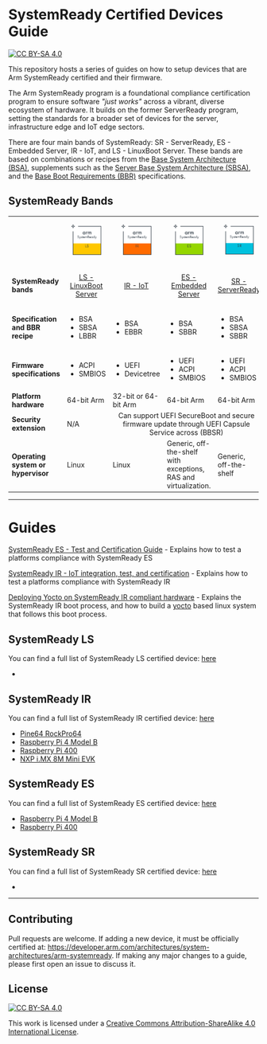# SystemReady Certified Devices Guide
[![CC BY-SA 4.0][cc-by-sa-shield]][cc-by-sa]

This repository hosts a series of guides on how to setup devices that are
Arm SystemReady certified and their firmware.

The Arm SystemReady program is a foundational compliance certification program
to ensure software *"just works"* across a vibrant, diverse ecosystem of
hardware. It builds on the former ServerReady program, setting the standards for
a broader set of devices for the server, infrastructure edge and IoT edge
sectors.

There are four main bands of SystemReady: SR - ServerReady, ES - Embedded Server,
IR - IoT, and LS - LinuxBoot Server. These bands are based on combinations or
recipes from the
[Base System Architecture (BSA)](https://developer.arm.com/architectures/system-architectures/arm-systemready/specifications#bsa),
supplements such as the
[Server Base System Architecture (SBSA)](https://developer.arm.com/architectures/system-architectures/arm-systemready/specifications#sbsa),
and the
[Base Boot Requirements (BBR)](https://developer.arm.com/architectures/system-architectures/arm-systemready/specifications#bbr)
specifications.

## SystemReady Bands


<table>
  <tbody>
    <tr>
        <td>&nbsp;</td>
        <td>
        <p align="center"><img alt="Arm SystemReady LS certified" src="_assets/systemready_icons/ls.png" style="height: 61px; width: 60px;"></p>
        </td>
        <td>
        <p align="center"><img alt="Arm SystemReady IR certified" src="_assets/systemready_icons/ir.png" style="height: 61px; width: 60px;"></p>
        </td>
        <td>
        <p align="center"><img alt="Arm SystemReady ES certified" src="_assets/systemready_icons/es.png" style="height: 61px; width: 60px;"></p>
        </td>
        <td>
        <p align="center"><img alt="Arm SystemReady SR certified" src="_assets/systemready_icons/sr.png" style="height: 60px; width: 60px;"></p>
        </td>
    </tr>
    <tr>
        <td><strong>SystemReady bands</strong></td>
        <td>
        <p align="center"><a href="https://developer.arm.com//architectures/system-architectures/arm-systemready/ls">LS - LinuxBoot Server</a></p>
        </td>
        <td>
        <p align="center"><a href="https://developer.arm.com//architectures/system-architectures/arm-systemready/ir">IR - IoT</a></p>
        </td>
        <td>
        <p align="center"><a href="https://developer.arm.com//architectures/system-architectures/arm-systemready/es">ES - Embedded Server</a></p>
        </td>
        <td>
        <p align="center"><a href="https://developer.arm.com//architectures/system-architectures/arm-systemready/sr">SR - ServerReady</a></p>
        </td>
    </tr>
    <tr>
        <td><strong>Specification and BBR recipe</strong></td>
        <td>
        <ul>
            <li>BSA</li>
            <li>SBSA</li>
            <li>LBBR</li>
        </ul>
        </td>
        <td>
        <ul>
            <li>BSA</li>
            <li>EBBR</li>
        </ul>
        </td>
        <td>
        <ul>
            <li>BSA</li>
            <li>SBBR</li>
        </ul>
        </td>
        <td>
        <ul>
            <li>BSA</li>
            <li>SBSA</li>
            <li>SBBR</li>
        </ul>
        </td>
    </tr>
    <tr>
        <td><strong>Firmware specifications</strong></td>
        <td>
        <ul>
            <li>ACPI</li>
            <li>SMBIOS</li>
        </ul>
        </td>
        <td>
        <ul>
            <li>UEFI</li>
            <li>Devicetree</li>
        </ul>
        </td>
        <td>
        <ul>
            <li>UEFI</li>
            <li>ACPI</li>
            <li>SMBIOS</li>
        </ul>
        </td>
        <td>
        <ul>
            <li>UEFI</li>
            <li>ACPI</li>
            <li>SMBIOS</li>
        </ul>
        </td>
    </tr>
    <tr>
        <td><strong>Platform hardware</strong></td>
        <td>64-bit Arm</td>
        <td>32-bit or 64-bit Arm</td>
        <td>64-bit Arm</td>
        <td>64-bit Arm</td>
    </tr>
    <tr>
        <td><strong>Security extension</strong></td>
        <td>N/A</td>
        <td colspan="3" style="text-align: center;">Can support UEFI SecureBoot and secure firmware update through UEFI Capsule Service across (BBSR)</td>
    </tr>
    <tr>
        <td><strong>Operating system or hypervisor</strong></td>
        <td>Linux</td>
        <td>Linux</td>
        <td>Generic, off-the-shelf with exceptions, RAS and virtualization.</td>
        <td>Generic, off-the-shelf</td>
    </tr>
  </tbody>
</table>

---
# Guides
[SystemReady ES - Test and Certification Guide](https://developer.arm.com/documentation/102529/0100)
\- Explains how to test a platforms compliance with SystemReady ES

[SystemReady IR - IoT integration, test, and certification](https://developer.arm.com/documentation/DUI1101/a/?lang=en)
\- Explains how to test a platforms compliance with SystemReady IR

[Deploying Yocto on SystemReady IR compliant hardware](https://developer.arm.com/documentation/DUI1102/0100)
\- Explains the SystemReady IR boot process, and how to build a [yocto](https://www.yoctoproject.org/) based linux
system that follows this boot process.

## SystemReady LS
You can find a full list of SystemReady LS certified device: [here](https://www.arm.com/why-arm/architecture/systems/systemready-certification-program/ls)

-

## SystemReady IR
You can find a full list of SystemReady IR certified device: [here](https://www.arm.com/why-arm/architecture/systems/systemready-certification-program/ir)

- [Pine64 RockPro64](Rockchip/rk3399/Pine64%20RockPro64/readme.md)
- [Raspberry Pi 4 Model B](Raspberry%20Pi/../Raspberry%20Pi/Raspberry%20Pi%204%20Model%20B/readme.md)
- [Raspberry Pi 400](Raspberry%20Pi/Raspberry%20Pi%20400/readme.md)
- [NXP i.MX 8M Mini EVK](NXP/i.mx_8m_mini_EVK/readme.md)

## SystemReady ES
You can find a full list of SystemReady ES certified device: [here](https://www.arm.com/why-arm/architecture/systems/systemready-certification-program/es)
- [Raspberry Pi 4 Model B](Raspberry%20Pi/../Raspberry%20Pi/Raspberry%20Pi%204%20Model%20B/readme.md)
- [Raspberry Pi 400](Raspberry%20Pi/Raspberry%20Pi%20400/readme.md)

## SystemReady SR
You can find a full list of SystemReady SR certified device: [here](https://www.arm.com/why-arm/architecture/systems/systemready-certification-program/sr)

-

---

## Contributing
Pull requests are welcome. If adding a new device, it must be officially certified at: https://developer.arm.com/architectures/system-architectures/arm-systemready. If making any major changes to a guide, please first open an issue to discuss it.

## License
[![CC BY-SA 4.0][cc-by-sa-image]][cc-by-sa]

This work is licensed under a
[Creative Commons Attribution-ShareAlike 4.0 International License][cc-by-sa].


[cc-by-sa]: http://creativecommons.org/licenses/by-sa/4.0/
[cc-by-sa-image]: https://licensebuttons.net/l/by-sa/4.0/88x31.png
[cc-by-sa-shield]: https://img.shields.io/badge/License-CC%20BY--SA%204.0-lightgrey.svg
